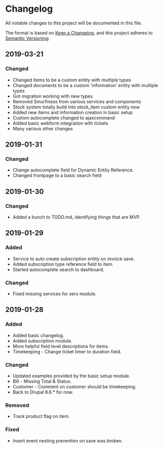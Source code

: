 
# Changelog
All notable changes to this project will be documented in this file.

The format is based on [Keep a Changelog](https://keepachangelog.com/en/1.0.0/),
and this project adheres to [Semantic Versioning](https://semver.org/spec/v2.0.0.html).

## 2019-03-21
### Changed
- Changed items to be a custom entity with multiple types
- Changed documents to be a custom 'information' entity with multiple types
- Got migration working with new types
- Removed Smurfiness from various services and components
- Stock system totally build into stock_item custom entity now
- Added new items and information creation in basic setup
- Custom autocomplete changed to ajaxcommand
- Added basic webform integration with tickets
- Many various other changes

## 2019-01-31
### Changed
- Change autocomplete field for Dynamic Entity Reference.
- Changed frontpage to a basic search field

## 2019-01-30
### Changed
- Added a bunch to TODO.md, identifying things that are MVP.

## 2019-01-29
### Added
- Service to auto create subscription entity on invoice save.
- Added subscription type reference field to item.
- Started autocomplete search to dashboard.

### Changed
- Fixed missing services for xero module.

## 2019-01-28
### Added
- Added basic changelog.
- Added subscription module.
- More helpful field level descriptions for items.
- Timekeeping - Change ticket timer to duration field.

### Changed
- Updated examples provided by the basic setup module.
- Bill - Missing Total & Status.
- Customer - Comment on customer should be timekeeping.
- Back to Drupal 8.6.* for now.

### Removed
- Track product flag on item.

### Fixed
- Insert event nesting prevention on save was broken.
